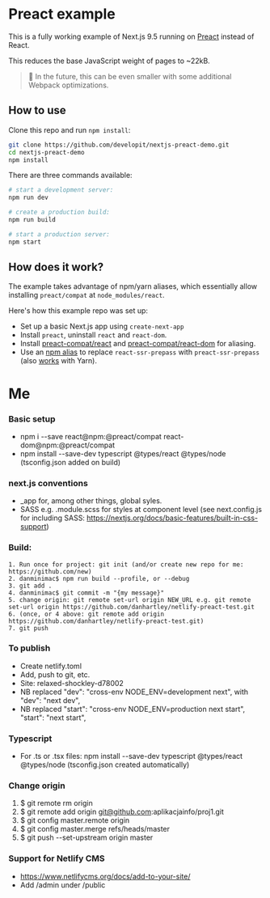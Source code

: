 # Preact example

This is a fully working example of Next.js 9.5 running on [Preact](https://github.com/preactjs/preact) instead of React.

This reduces the base JavaScript weight of pages to ~22kB.

> 🔭 In the future, this can be even smaller with some additional Webpack optimizations.

## How to use

Clone this repo and run `npm install`:

```sh
git clone https://github.com/developit/nextjs-preact-demo.git
cd nextjs-preact-demo
npm install
```

There are three commands available:

```sh
# start a development server:
npm run dev

# create a production build:
npm run build

# start a production server:
npm start
```

## How does it work?

The example takes advantage of npm/yarn aliases, which essentially allow installing `preact/compat` at `node_modules/react`.

Here's how this example repo was set up:

- Set up a basic Next.js app using `create-next-app`
- Install `preact`, uninstall `react` and `react-dom`.
- Install [preact-compat/react](https://github.com/preact-compat/react) and [preact-compat/react-dom](https://github.com/preact-compat/react-dom) for aliasing.
- Use an [npm alias](https://github.com/npm/rfcs/blob/latest/implemented/0001-package-aliases.md#detailed-explanation) to replace `react-ssr-prepass` with `preact-ssr-prepass` (also [works](https://twitter.com/sebmck/status/873958247304232961) with Yarn).


# Me

### Basic setup

- npm i --save react@npm:@preact/compat react-dom@npm:@preact/compat
- npm install --save-dev typescript @types/react @types/node (tsconfig.json added on build)

### next.js conventions

- _app for, among other things, global syles.
- SASS e.g. .module.scss for styles at component level (see next.config.js for including SASS: https://nextjs.org/docs/basic-features/built-in-css-support)

### Build: 

    1. Run once for project: git init (and/or create new repo for me: https://github.com/new)
    2. danminimac$ npm run build --profile, or --debug
    3. git add .
    4. danminimac$ git commit -m "{my message}"
    5. change origin: git remote set-url origin NEW_URL e.g. git remote set-url origin https://github.com/danhartley/netlify-preact-test.git
    6. (once, or 4 above: git remote add origin https://github.com/danhartley/netlify-preact-test.git)
    7. git push

### To publish

- Create netlify.toml
- Add, push to git, etc.
- Site: relaxed-shockley-d78002
- NB replaced "dev": "cross-env NODE_ENV=development next", with "dev": "next dev",
- NB replaced "start": "cross-env NODE_ENV=production next start", "start": "next start",

### Typescript 

- For .ts or .tsx files: npm install --save-dev typescript @types/react @types/node (tsconfig.json created automatically)

### Change origin

1. $ git remote rm origin
2. $ git remote add origin git@github.com:aplikacjainfo/proj1.git
3. $ git config master.remote origin
4. $ git config master.merge refs/heads/master
5. $ git push --set-upstream origin master

### Support for Netlify CMS 

- https://www.netlifycms.org/docs/add-to-your-site/
- Add /admin under /public